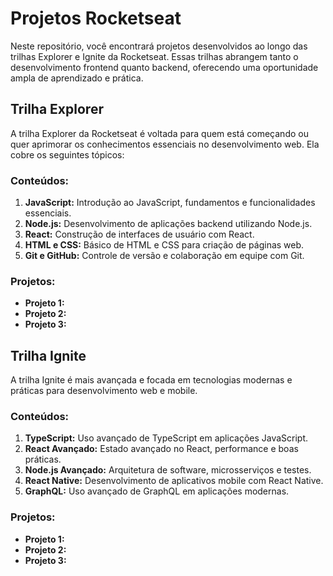# Projetos Rocketseat

Neste repositório, você encontrará projetos desenvolvidos ao longo das trilhas Explorer e Ignite da Rocketseat. Essas trilhas abrangem tanto o desenvolvimento frontend quanto backend, oferecendo uma oportunidade ampla de aprendizado e prática.

## Trilha Explorer

A trilha Explorer da Rocketseat é voltada para quem está começando ou quer aprimorar os conhecimentos essenciais no desenvolvimento web. Ela cobre os seguintes tópicos:

### Conteúdos:

1. **JavaScript:** Introdução ao JavaScript, fundamentos e funcionalidades essenciais.
2. **Node.js:** Desenvolvimento de aplicações backend utilizando Node.js.
3. **React:** Construção de interfaces de usuário com React.
4. **HTML e CSS:** Básico de HTML e CSS para criação de páginas web.
5. **Git e GitHub:** Controle de versão e colaboração em equipe com Git.

### Projetos:

- **Projeto 1:** 
- **Projeto 2:** 
- **Projeto 3:** 

## Trilha Ignite

A trilha Ignite é mais avançada e focada em tecnologias modernas e práticas para desenvolvimento web e mobile.

### Conteúdos:

1. **TypeScript:** Uso avançado de TypeScript em aplicações JavaScript.
2. **React Avançado:** Estado avançado no React, performance e boas práticas.
3. **Node.js Avançado:** Arquitetura de software, microsserviços e testes.
4. **React Native:** Desenvolvimento de aplicativos mobile com React Native.
5. **GraphQL:** Uso avançado de GraphQL em aplicações modernas.

### Projetos:

- **Projeto 1:** 
- **Projeto 2:** 
- **Projeto 3:** 

